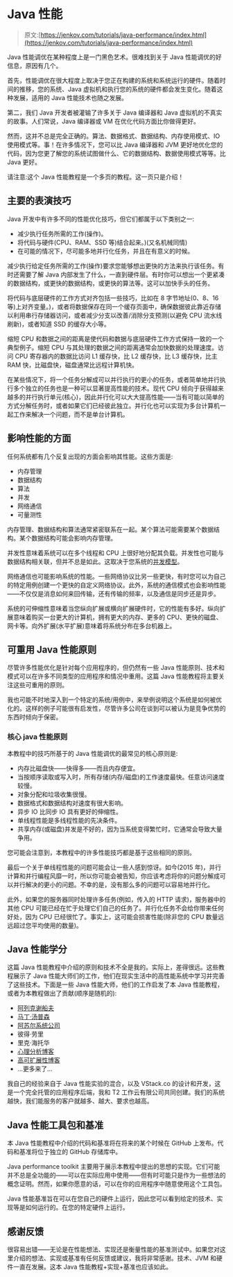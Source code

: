 # Java 性能

> 原文:[https://jenkov.com/tutorials/java-performance/index.html](https://jenkov.com/tutorials/java-performance/index.html)

Java 性能调优在某种程度上是一门黑色艺术。很难找到关于 Java 性能调优的好信息，原因有几个。

首先，性能调优在很大程度上取决于您正在构建的系统和系统运行的硬件。随着时间的推移，您的系统、Java 虚拟机和执行您的系统的硬件都会发生变化。随着这种发展，适用的 Java 性能技术也随之发展。

第二，我们 Java 开发者被灌输了许多关于 Java 编译器和 Java 虚拟机的不真实的故事。人们常说，Java 编译器或 VM 在优化代码方面比你做得更好。

然而，这并不总是完全正确的。算法、数据格式、数据结构、内存使用模式、IO 使用模式等。事！在许多情况下，您可以比 Java 编译器和 JVM 更好地优化您的代码，因为您更了解您的系统试图做什么、它的数据结构、数据使用模式等等。比 Java 更好。

请注意:这个 Java 性能教程是一个多页的教程。这一页只是介绍！

## 主要的表演技巧

Java 开发中有许多不同的性能优化技巧，但它们都属于以下类别之一:

*   减少执行任务所需的工作(操作)。
*   将代码与硬件(CPU、RAM、SSD 等)结合起来。)(又名机械同情)
*   在可能的情况下，尽可能多地并行化任务，并且在有意义的时候。

减少执行给定任务所需的工作(操作)要求您能够想出更快的方法来执行该任务。有时还需要了解 Java 内部发生了什么，一直到硬件层。有时你可以想出一个更紧凑的数据结构，或更快的数据结构，或更快的算法等。这可以加快手头的任务。

将代码与底层硬件的工作方式对齐包括一些技巧，比如在 8 字节地址(0、8、16 等)上对齐变量。)，或者将数据保存在同一个缓存页面中，确保数据彼此靠近存储以利用串行存储器访问，或者减少分支以改善/消除分支预测(以避免 CPU 流水线刷新)，或者知道 SSD 的缓存大小等。

缩短 CPU 和数据之间的距离是使代码和数据与底层硬件工作方式保持一致的一个典型例子。缩短 CPU 与其处理的数据之间的距离通常会加快数据的处理速度。访问 CPU 寄存器内的数据比访问 L1 缓存快，比 L2 缓存快，比 L3 缓存快，比主 RAM 快，比磁盘快，磁盘通常比远程计算机快。

在某些情况下，将一个任务分解成可以并行执行的更小的任务，或者简单地并行执行多个独立的任务也是一种可以显著提高性能的技术。现代 CPU 倾向于获得越来越多的并行执行单元(核心)，因此并行化可以大大提高性能——当有可能以简单的方式分解任务时，或者如果它们已经彼此独立。并行化也可以实现为多台计算机一起工作来解决一个问题，而不是单台计算机。

## 影响性能的方面

任何系统都有几个反复出现的方面会影响其性能。这些方面是:

*   内存管理
*   数据结构
*   算法
*   并发
*   网络通信
*   可量测性

内存管理、数据结构和算法通常紧密联系在一起。某个算法可能需要某个数据结构。某个数据结构可能会影响内存管理。

并发性意味着系统可以在多个线程和 CPU 上很好地分配其负载。并发性也可能与数据结构相关联，但并不总是如此。这取决于您系统的[并发模型](/java-concurrency/concurrency-models.html)。

网络通信也可能影响系统的性能。一些网络协议比另一些更快，有时您可以为自己的特定用例创建一个更快的自定义网络协议。此外，系统的通信模式也会影响性能——不仅仅是消息如何来回传输，还有传输的频率，以及通信是同步还是异步。

系统的可伸缩性意味着当您纵向扩展或横向扩展硬件时，它的性能有多好。纵向扩展意味着购买一台更大的计算机，拥有更大的内存、更多的 CPU、更快的磁盘、网卡等。向外扩展(水平扩展)意味着将系统分布在多台机器上。

## 可重用 Java 性能原则

尽管许多性能优化是针对每个应用程序的，但仍然有一些 Java 性能原则、技术和模式可以在许多不同类型的应用程序和情况中重用。这篇 Java 性能教程将主要关注这些可重用的原则。

我也可能不时地深入到一个特定的系统/用例中，来举例说明这个系统是如何被优化的。这样的例子可能很有启发性，尽管许多公司在谈到可以被认为是竞争优势的东西时倾向于保密。

### 核心 java 性能原则

本教程中的技巧所基于的 Java 性能调优的最常见的核心原则是:

*   内存比磁盘快——快得多——而且内存便宜。
*   当按顺序读取或写入时，所有存储(内存/磁盘)的工作速度最快。任意访问速度较慢。
*   对象分配和垃圾收集很慢。
*   数据格式和数据结构对速度有很大影响。
*   异步 IO 比同步 IO 具有更好的伸缩性。
*   单线程性能是多线程性能的先决条件。
*   共享内存(或磁盘)并发是不好的，因为当系统变得繁忙时，它通常会导致大量争用。

您可能会注意到，本教程中的许多性能技巧都是基于这些相同的原则。

最后一个关于单线程性能的问题可能会让一些人感到惊讶。如今(2015 年)，并行计算和并行编程风靡一时，所以你可能会被告知，你应该考虑将你的问题分解成可以并行解决的更小的问题。不幸的是，没有那么多的问题可以容易地并行化。

此外，如果您的服务器同时处理许多任务(例如，传入的 HTTP 请求)，服务器中的其他 CPU 可能已经在忙于处理它们自己的任务了。并行化任务不会给你带来任何好处，因为 CPU 已经很忙了。事实上，这可能会损害性能(除非您的 CPU 数量远远超过您平均使用的数量)。

## Java 性能学分

这篇 Java 性能教程中介绍的原则和技术不全是我的。实际上，差得很远。这些教程展示了 Java 性能大师们的工作，他们在现实生活中的高性能系统中学习并完善了这些技术。下面是一些 Java 性能大师，他们的工作启发了本 Java 性能教程，或者为本教程做出了贡献(顺序是随机的):

*   [阿列克谢船夫](http://shipilev.net/)
*   [马丁·汤普森](http://mechanical-sympathy.blogspot.de/)
*   [阿苏尔系统公司](http://www.azulsystems.com/)
*   彼得·劳里
*   里克·海托华
*   [心理分析博客](http://psy-lob-saw.blogspot.de/)
*   [高可扩展性博客](http://highscalability.com/)
*   ...更多来了...

我自己的经验来自于 Java 性能实验的混合，以及 VStack.co 的设计和开发，这是一个完全托管的应用程序后端，我和 T2 工作云有限公司共同创建。我们的系统越快，我们能服务的客户就越多、越大、要求也越高。

## Java 性能工具包和基准

本 Java 性能教程中介绍的代码和基准将在将来的某个时候在 GitHub 上发布。代码和基准将位于独立的 GitHub 存储库中。

Java performance toolkit 主要用于展示本教程中提出的思想的实现。它们可能并不总是全功能的——可以在实际应用中使用——但有时可能只是作为一些想法的概念证明。然而，如果你愿意的话，可以在你的应用程序中随意使用这个工具包。

Java 性能基准旨在可以在您自己的硬件上运行，因此您可以看到给定的技术、实现等是如何运行的。在您的特定硬件上运行。

## 感谢反馈

很容易出错——无论是在性能想法、实现还是衡量性能的基准测试中。如果您对这里介绍的想法、实现或基准有任何反馈或建议，我将非常感谢。技术、JVM 和硬件一直在发展。这本 Java 性能教程+实现+基准也应该如此。